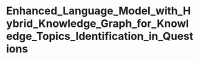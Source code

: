 # Enhanced_Language_Model_with_Hybrid_Knowledge_Graph_for_Knowledge_Topics_Identification_in_Questions